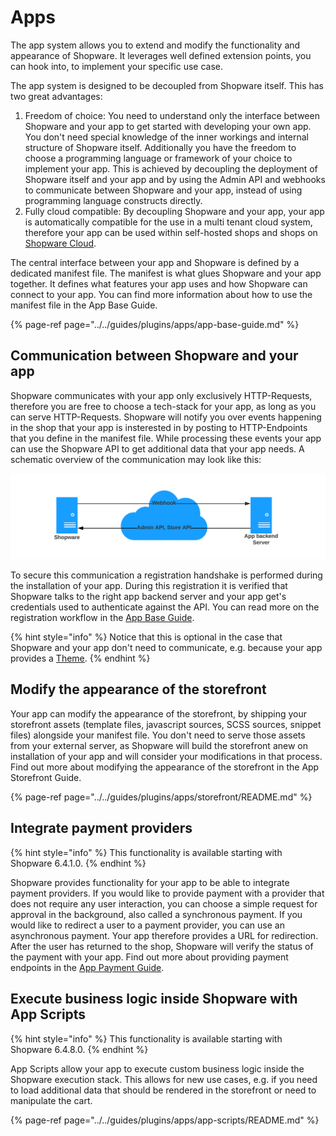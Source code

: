 # Apps

The app system allows you to extend and modify the functionality and appearance of Shopware. It leverages well defined extension points, you can hook into, to implement your specific use case.

The app system is designed to be decoupled from Shopware itself. This has two great advantages:

1. Freedom of choice: You need to understand only the interface between Shopware and your app to get started with developing your own app. You don't need special knowledge of the inner workings and internal structure of Shopware itself. Additionally you have the freedom to choose a programming language or framework of your choice to implement your app. This is achieved by decoupling the deployment of Shopware itself and your app and by using the Admin API and webhooks to communicate between Shopware and your app, instead of using programming language constructs directly.
2. Fully cloud compatible: By decoupling Shopware and your app, your app is automatically compatible for the use in a multi tenant cloud system, therefore your app can be used within self-hosted shops and shops on [Shopware Cloud](../../products/cloud.md).

The central interface between your app and Shopware is defined by a dedicated manifest file. The manifest is what glues Shopware and your app together. It defines what features your app uses and how Shopware can connect to your app. You can find more information about how to use the manifest file in the App Base Guide.

{% page-ref page="../../guides/plugins/apps/app-base-guide.md" %}

## Communication between Shopware and your app

Shopware communicates with your app only exclusively HTTP-Requests, therefore you are free to choose a tech-stack for your app, as long as you can serve HTTP-Requests. Shopware will notify you over events happening in the shop that your app is insterested in by posting to HTTP-Endpoints that you define in the manifest file. While processing these events your app can use the Shopware API to get additional data that your app needs. A schematic overview of the communication may look like this:

![Communication between Shopware and your app](../../.gitbook/assets/shop-app-communication.svg)

To secure this communication a registration handshake is performed during the installation of your app. During this registration it is verified that Shopware talks to the right app backend server and your app get's credentials used to authenticate against the API. You can read more on the registration workflow in the [App Base Guide](../../guides/plugins/apps/app-base-guide.md).

{% hint style="info" %}
Notice that this is optional in the case that Shopware and your app don't need to communicate, e.g. because your app provides a [Theme](apps-concept.md).
{% endhint %}

## Modify the appearance of the storefront

Your app can modify the appearance of the storefront, by shipping your storefront assets \(template files, javascript sources, SCSS sources, snippet files\) alongside your manifest file. You don't need to serve those assets from your external server, as Shopware will build the storefront anew on installation of your app and will consider your modifications in that process. Find out more about modifying the appearance of the storefront in the App Storefront Guide.

{% page-ref page="../../guides/plugins/apps/storefront/README.md" %}

## Integrate payment providers

{% hint style="info" %}
This functionality is available starting with Shopware 6.4.1.0.
{% endhint %}

Shopware provides functionality for your app to be able to integrate payment providers. If you would like to provide payment with a provider that does not require any user interaction, you can choose a simple request for approval in the background, also called a synchronous payment. If you would like to redirect a user to a payment provider, you can use an asynchronous payment. Your app therefore provides a URL for redirection. After the user has returned to the shop, Shopware will verify the status of the payment with your app. Find out more about providing payment endpoints in the [App Payment Guide](../../guides/plugins/apps/payment.md).

## Execute business logic inside Shopware with App Scripts

{% hint style="info" %}
This functionality is available starting with Shopware 6.4.8.0.
{% endhint %}

App Scripts allow your app to execute custom business logic inside the Shopware execution stack. This allows for new use cases, e.g. if you need to load additional data that should be rendered in the storefront or need to manipulate the cart.

{% page-ref page="../../guides/plugins/apps/app-scripts/README.md" %}
